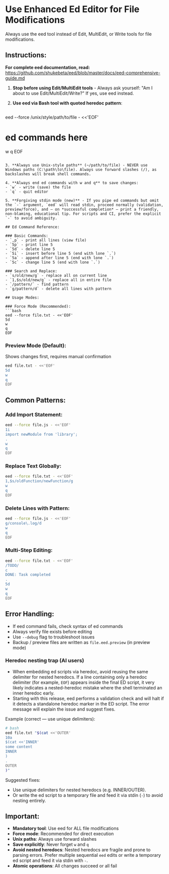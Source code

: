 # Use Enhanced Ed Editor for File Modifications

Always use the eed tool instead of Edit, MultiEdit, or Write tools for file modifications.

## Instructions:

**For complete eed documentation, read:** https://github.com/shukebeta/eed/blob/master/docs/eed-comprehensive-guide.md


1. **Stop before using Edit/MultiEdit tools** - Always ask yourself: "Am I about to use Edit/MultiEdit/Write?" If yes, use eed instead.

2. **Use eed via Bash tool with quoted heredoc pattern**:
   ```bash
eed --force /unix/style/path/to/file - <<'EOF'
# ed commands here
w
q
EOF
   ```

3. **Always use Unix-style paths** (~/path/to/file) - NEVER use Windows paths (C:\path\to\file). Always use forward slashes (/), as backslashes will break shell commands.

4. **Always end ed commands with w and q** to save changes:
   - `w` - write (save) the file
   - `q` - quit editor

5. **Forgiving stdin mode (new)** - If you pipe ed commands but omit the `-` argument, `eed` will read stdin, proceed normally (validation, preview/force), and — on *successful completion* — print a friendly, non-blaming, educational tip. For scripts and CI, prefer the explicit `-` to avoid ambiguity.

## Ed Command Reference:

### Basic Commands:
- `,p` - print all lines (view file)
- `5p` - print line 5
- `5d` - delete line 5
- `5i` - insert before line 5 (end with lone `.`)
- `5a` - append after line 5 (end with lone `.`)
- `5c` - change line 5 (end with lone `.`)

### Search and Replace:
- `s/old/new/g` - replace all on current line
- `1,$s/old/new/g` - replace all in entire file
- `/pattern/` - find pattern
- `g/pattern/d` - delete all lines with pattern

## Usage Modes:

### Force Mode (Recommended):
```bash
eed --force file.txt - <<'EOF'
5d
w
q
EOF
```

### Preview Mode (Default):
Shows changes first, requires manual confirmation
```bash
eed file.txt - <<'EOF'
5d
w
q
EOF
```

## Common Patterns:

### Add Import Statement:
```bash
eed --force file.js - <<'EOF'
1i
import newModule from 'library';
.
w
q
EOF
```

### Replace Text Globally:
```bash
eed --force file.txt - <<'EOF'
1,$s/oldFunction/newFunction/g
w
q
EOF
```

### Delete Lines with Pattern:
```bash
eed --force file.js - <<'EOF'
g/console\.log/d
w
q
EOF
```

### Multi-Step Editing:
```bash
eed --force file.txt - <<'EOF'
/TODO/
c
DONE: Task completed
.
5d
w
q
EOF
```

## Error Handling:

- If eed command fails, check syntax of ed commands
- Always verify file exists before editing
- Use `--debug` flag to troubleshoot issues
- Backup / preview files are written as `file.eed.preview` (in preview mode)

### Heredoc nesting trap (AI users)

- When embedding ed scripts via heredoc, avoid reusing the same delimiter for nested heredocs. If a line containing only a heredoc delimiter (for example, `EOF`) appears inside the final ED script, it very likely indicates a nested-heredoc mistake where the shell terminated an inner heredoc early.
- Starting with this release, eed performs a validation check and will halt if it detects a standalone heredoc marker in the ED script. The error message will explain the issue and suggest fixes.

Example (correct — use unique delimiters):
```bash
# bash
eed file.txt "$(cat <<'OUTER'
10a
$(cat <<'INNER'
some content
INNER
)
.
OUTER
)"
```

Suggested fixes:
- Use unique delimiters for nested heredocs (e.g. INNER/OUTER).
- Or write the ed script to a temporary file and feed it via stdin (`-`) to avoid nesting entirely.
## Important:

- **Mandatory tool**: Use eed for ALL file modifications
- **Force mode**: Recommended for direct execution
- **Unix paths**: Always use forward slashes
- **Save explicitly**: Never forget `w` and `q`
- **Avoid nested heredocs**: Nested heredocs are fragile and prone to parsing errors. Prefer multiple sequential `eed` edits or write a temporary ed script and feed it via stdin with `-`.
- **Atomic operations**: All changes succeed or all fail
